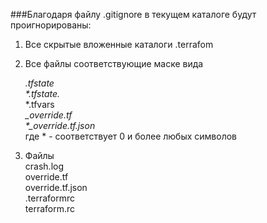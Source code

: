 ###Благодаря файлу .gitignore в текущем каталоге будут проигнорированы:

1. Все скрытые вложенные каталоги .terrafom  
2. Все файлы соответствующие маске вида

      *.tfstate  
      \*.tfstate.*  
      *.tfvars  
      *_override.tf  
      \*_override.tf.json*  
где * - соответствует 0 и более любых символов

3. Файлы  
   crash.log  
   override.tf  
   override.tf.json  
   .terraformrc  
   terraform.rc
